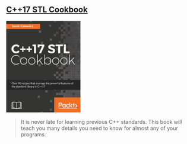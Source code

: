 ## [C++17 STL Cookbook](https://www.amazon.com/STL-Cookbook-enhancements-programming-expressions-dp-178712049X/dp/178712049X/ref=mt_other?_encoding=UTF8&me=&qid=1656945223)
<img alt="9781787120495" src="../covers/9781787120495.jpg" width="200"/>

> It is never late for learning previous C++ standards.
> This book will teach you many details you need to know for almost any of your programs.
